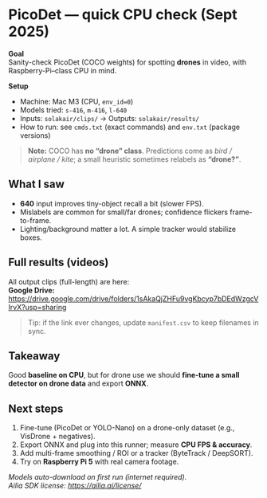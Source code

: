 # PicoDet — quick CPU check (Sept 2025)

**Goal**  
Sanity-check PicoDet (COCO weights) for spotting **drones** in video, with Raspberry-Pi–class CPU in mind.

**Setup**  
- Machine: Mac M3 (CPU, `env_id=0`)  
- Models tried: `s-416`, `m-416`, `l-640`  
- Inputs: `solakair/clips/` → Outputs: `solakair/results/`  
- How to run: see `cmds.txt` (exact commands) and `env.txt` (package versions)

> **Note:** COCO has **no “drone” class**. Predictions come as *bird / airplane / kite*; a small heuristic sometimes relabels as **“drone?”**.

## What I saw
- **640** input improves tiny-object recall a bit (slower FPS).
- Mislabels are common for small/far drones; confidence flickers frame-to-frame.
- Lighting/background matter a lot. A simple tracker would stabilize boxes.

## Full results (videos)
All output clips (full-length) are here:  
**Google Drive:** https://drive.google.com/drive/folders/1sAkaQjZHFu9vgKbcyp7bDEdWzgcVIrvX?usp=sharing

> Tip: if the link ever changes, update `manifest.csv` to keep filenames in sync.


## Takeaway
Good **baseline on CPU**, but for drone use we should **fine-tune a small detector on drone data** and export **ONNX**.

## Next steps
1. Fine-tune (PicoDet or YOLO-Nano) on a drone-only dataset (e.g., VisDrone + negatives).  
2. Export ONNX and plug into this runner; measure **CPU FPS & accuracy**.  
3. Add multi-frame smoothing / ROI or a tracker (ByteTrack / DeepSORT).  
4. Try on **Raspberry Pi 5** with real camera footage.

*Models auto-download on first run (internet required).*  
*Ailia SDK license: https://ailia.ai/license/*
